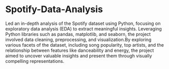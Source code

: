 # Spotify-Data-Analysis
Led an in-depth analysis of the Spotify dataset using Python, focusing on exploratory data analysis (EDA) to extract meaningful insights. Leveraging Python libraries such as pandas, matplotlib, and seaborn, the project involved data cleaning, preprocessing, and visualization.By exploring various facets of the dataset, including song popularity, top artists, and the relationship between features like danceability and energy, the project aimed to uncover valuable insights and present them through visually compelling representations.

